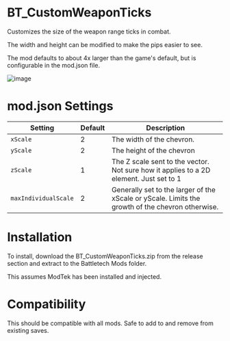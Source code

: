 # BT_CustomWeaponTicks
Customizes the size of the weapon range ticks in combat.

The width and height can be modified to make the pips easier to see.

The mod defaults to about 4x larger than the game's default, but is configurable in the mod.json file.

![image](https://user-images.githubusercontent.com/54865934/167947273-ab277ec1-ae9b-444a-9f00-e3782e6a5d56.png)

# mod.json Settings
Setting| Default | Description
|-|-|-|
|```xScale ``` | 2 | The width of the chevron.
|```yScale ``` | 2 |The height of the chevron
|```zScale ``` |  1 |The Z scale sent to the vector.  Not sure how it applies to a 2D element.  Just set to 1
|```maxIndividualScale```| 2 | Generally set to the larger of the xScale or yScale.  Limits the growth of the chevron otherwise.


# Installation
To install, download the BT_CustomWeaponTicks.zip from the release section and extract to the Battletech Mods folder.

This assumes ModTek has been installed and injected.

# Compatibility
This should be compatible with all mods.
Safe to add to and remove from existing saves.
